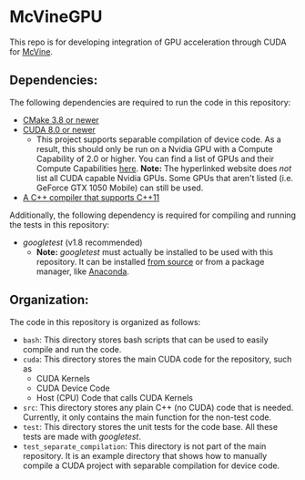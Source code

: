 # McVineGPU

This repo is for developing integration of GPU acceleration through CUDA for [McVine](https://github.com/mcvine/mcvine).

## Dependencies:

The following dependencies are required to run the code in this repository:
* [CMake 3.8 or newer](https://cmake.org/)
* [CUDA 8.0 or newer](https://developer.nvidia.com/cuda-toolkit)
  * This project supports separable compilation of device code. As a result, this should only be run on a Nvidia GPU with a Compute Capability of 2.0 or higher. You can find a list of GPUs and their Compute Capabilities [here](https://developer.nvidia.com/cuda-gpus). __Note:__ The hyperlinked website does _not_ list all CUDA capable Nvidia GPUs. Some GPUs that aren't listed (i.e. GeForce GTX 1050 Mobile) can still be used.
* [A C++ compiler that supports C++11](https://gcc.gnu.org/gcc-4.8/)

Additionally, the following dependency is required for compiling and running the tests in this repository:
* *googletest* (v1.8 recommended)
  * __Note:__ *googletest* must actually be installed to be used with this repository. It can be installed [from source](https://github.com/google/googletest/blob/master/googletest/README.md) or from a package manager, like [Anaconda](https://anaconda.org/conda-forge/gtest).

## Organization:

The code in this repository is organized as follows:
* `bash`: This directory stores bash scripts that can be used to easily compile and run the code.
* `cuda`: This directory stores the main CUDA code for the repository, such as
  * CUDA Kernels
  * CUDA Device Code
  * Host (CPU) Code that calls CUDA Kernels
* `src`: This directory stores any plain C++ (no CUDA) code that is needed. Currently, it only contains the main function for the non-test code.
* `test`: This directory stores the unit tests for the code base. All these tests are made with *googletest*.
* `test_separate_compilation`: This directory is not part of the main repository. It is an example directory that shows how to manually compile a CUDA project with separable compilation for device code.
